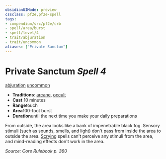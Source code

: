 ```yaml
---
obsidianUIMode: preview
cssclass: pf2e,pf2e-spell
tags:
- compendium/src/pf2e/crb
- spell/area/burst
- spell/level/4
- trait/abjuration
- trait/uncommon
aliases: ["Private Sanctum"]
---
```

# Private Sanctum *Spell 4*   
[abjuration](/rules/traits/abjuration.md)  [uncommon](/rules/traits/uncommon.md)  

- **Traditions**: [arcane](/rules/traits/arcane.md), [occult](/rules/traits/occult.md)
- **Cast** 10 minutes 
- **Range**touch
- **Area**100-foot burst
- **Duration**until the next time you make your daily preparations

From outside, the area looks like a bank of impenetrable black fog. Sensory stimuli (such as sounds, smells, and light) don't pass from inside the area to outside the area. [Scrying](/compendium/spells/scrying.md) spells can't perceive any stimuli from the area, and mind-reading effects don't work in the area.

*Source: Core Rulebook p. 360*